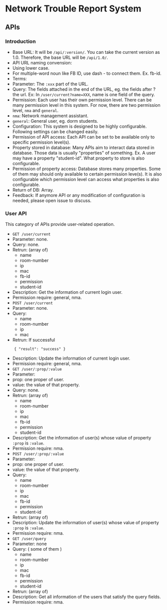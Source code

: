 
# Network Trouble Report System

## APIs

### Introduction

* Base URL: It will be `/api/:version/`. You can take the current version as 1.0. Therefore, the base URL will be `/api/1.0/`.
* API URL naming convension:
 * Using lower case.
 * For multiple-word noun like FB ID, use dash - to connect them. Ex. fb-id.
* Terms:
 * Parameter: The `:xxx` part of the URL.
 * Query: The fields attached in the end of the URL, eg. the fields after ? the url. Ex: In `/user/current?name=XXX`, name is one field of the query.
* Permission: Each user has their own permission level. There can be many permission level in this system. For now, there are two permission level, `nma` and `general`.
 * `nma`: Network management assistant.
 * `general`: General user, eg. dorm students.
* Configuration: This system is designed to be highly configurable. Following settings can be changed easily.
 * Permission of API access: Each API can be set to be available only to specific permission level(s).
 * Property stored in database: Many APIs aim to interact data stored in database. Those data is usually "properties" of something. Ex. A user may have a property "student-id".  What property to store is also configurable.
 * Permission of property access: Database stores many properties. Some of them may should only available to certain permission leve(s). It is also configurable which permission level can access what properties is also configurable.
* Return of DB: Array.
* Feedback: If anymore API or any modification of configuration is needed, please open issue to discuss.

### User API

This category of APIs provide user-related operation.

* `GET /user/current`
 * Parameter: none.
 * Query: none.
 * Retrun: (array of)
    * name
    * room-number
    * ip
    * mac
    * fb-id
    * permission
    * student-id
 * Description: Get the information of current login user.
 * Permission require: general, nma.
* `POST /user/current`
 * Parameter: none.
 * Query:
   * name
   * room-number
   * ip
   * mac
 * Retrun: If successful
````
    { "result": "success" }
````
 * Description: Update the information of current login user.
 * Permission require: general, nma.
* `GET /user/:prop/:value`
 * Parameter:
  * prop: one proper of user.
  * value: the value of that property.
 * Query: none.
 * Retrun: (array of)
    * name
    * room-number
    * ip
    * mac
    * fb-id
    * permission
    * student-id
 * Description: Get the information of user(s) whose value of property `:prop` is `:value`.
 * Permission require: nma.
* `POST /user/:prop/:value`
 * Parameter:
  * prop: one proper of user.
  * value: the value of that property.
 * Query:
    * name
    * room-number
    * ip
    * mac
    * fb-id
    * permission
    * student-id
 * Retrun: (array of)
 * Description: Update the information of user(s) whose value of property `:prop` is `:value`.
 * Permission require: nma. 
* `GET /user/query`
 * Parameter: none
 * Query: ( some of them )
    * name
    * room-number
    * ip
    * mac
    * fb-id
    * permission
    * student-id
 * Retrun: (array of)
 * Description: Get all information of the users that satisfy the query fields.
 * Permission require: nma. 
